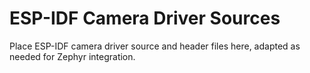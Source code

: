 # ESP-IDF Camera Driver Sources

Place ESP-IDF camera driver source and header files here, adapted as needed for Zephyr integration. 